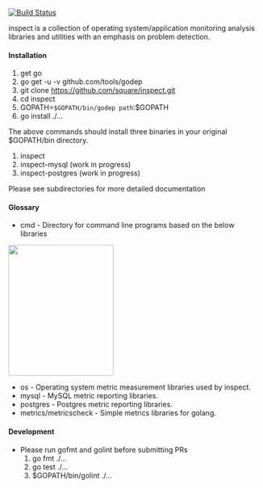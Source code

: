 [![Build Status](https://travis-ci.org/square/inspect.svg?branch=master)](https://travis-ci.org/square/inspect)


inspect is a collection of operating system/application monitoring
analysis libraries and utilities with an emphasis on problem detection.

#### Installation
  1. get go
  2. go get -u -v github.com/tools/godep
  3. git clone https://github.com/square/inspect.git
  4. cd inspect
  5. GOPATH=`$GOPATH/bin/godep path`:$GOPATH
  6. go install ./...
  
The above commands should install three binaries in your original $GOPATH/bin directory.

1. inspect 
2. inspect-mysql (work in progress)
3. inspect-postgres (work in progress)

Please see subdirectories for more detailed documentation

#### Glossary
* cmd - Directory for command line programs based on the below libraries

<img src="https://raw.githubusercontent.com/square/inspect/master/cmd/inspect/screenshots/summary.png" height="259" width="208">

* os      - Operating system metric measurement libraries used by inspect.
* mysql   - MySQL metric reporting libraries.
* postgres  - Postgres metric reporting libraries.
* metrics/metricscheck - Simple metrics libraries for golang.

#### Development
* Please run gofmt and golint before submitting PRs
  1. go fmt ./...
  2. go test ./...
  3. $GOPATH/bin/golint ./...
